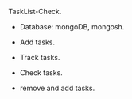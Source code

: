  TaskList-Check.


- Database:  mongoDB, mongosh.

- Add tasks.

- Track tasks.

- Check tasks.

- remove and add tasks.
